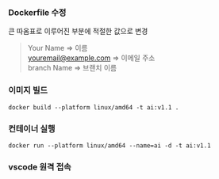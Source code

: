 ### Dockerfile 수정
큰 따옴표로 이루어진 부분에 적절한 값으로 변경
>Your Name => 이름  
>youremail@example.com => 이메일 주소  
>branch Name => 브랜치 이름  

### **이미지 빌드**  
```docker build --platform linux/amd64 -t ai:v1.1 .```  


### **컨테이너 실행**  
```docker run --platform linux/amd64 --name=ai -d -t ai:v1.1```  


### **vscode 원격 접속**